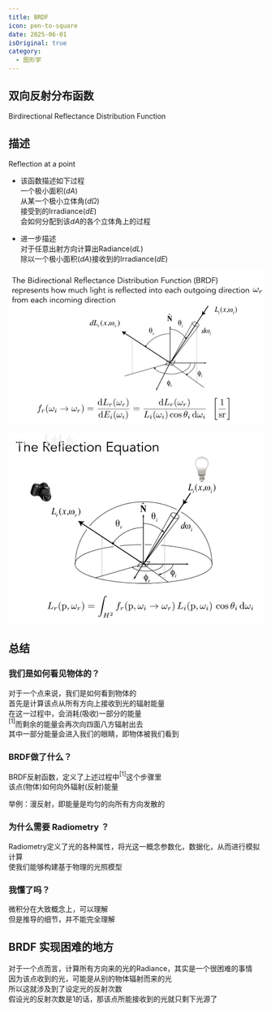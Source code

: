 ```yaml
---
title: BRDF
icon: pen-to-square
date: 2025-06-01
isOriginal: true
category:
  - 图形学
---
```


<!-- more -->

## 双向反射分布函数

Birdirectional Reflectance Distribution Function

## 描述

Reflection at a point

- 该函数描述如下过程  
一个极小面积($dA$)  
从某一个极小立体角($d\Omega$)  
接受到的Irradiance($dE$)  
会如何分配到该$dA$的各个立体角上的过程

- 进一步描述  
对于任意出射方向计算出Radiance($dL$)  
除以一个极小面积($dA$)接收到的Irradiance($dE$)  

![BRDF](./brdf/BRDF.png)

![Reflection Equation](./brdf/BRDF_Reflection_Equation.png)

## 总结

### 我们是如何看见物体的？

对于一个点来说，我们是如何看到物体的  
首先是计算该点从所有方向上接收到光的辐射能量  
在这一过程中，会消耗(吸收)一部分的能量  
$^{[1]}$而剩余的能量会再次向四面八方辐射出去  
其中一部分能量会进入我们的眼睛，即物体被我们看到

### BRDF做了什么？

BRDF反射函数，定义了上述过程中$^{[1]}$这个步骤里  
该点(物体)如何向外辐射(反射)能量

举例：漫反射，即能量是均匀的向所有方向发散的

### 为什么需要 Radiometry ？

Radiometry定义了光的各种属性，将光这一概念参数化，数据化，从而进行模拟计算  
使我们能够构建基于物理的光照模型


### 我懂了吗？

微积分在大致概念上，可以理解  
但是推导的细节，并不能完全理解

## BRDF 实现困难的地方

对于一个点而言，计算所有方向来的光的Radiance，其实是一个很困难的事情  
因为该点收到的光，可能是从别的物体辐射而来的光  
所以这就涉及到了设定光的反射次数  
假设光的反射次数是1的话，那该点所能接收到的光就只剩下光源了  
